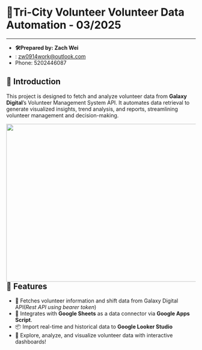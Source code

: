  # 🚀Tri-City Volunteer Volunteer Data Automation - 03/2025
-----------------------------------------------------------------------------------
 - **🛠️Prepared by: Zach Wei** 
- : zw0914work@outlook.com 
- Phone: 5202446087

## 📌 Introduction
This project is designed to fetch and analyze volunteer data from **Galaxy Digital**’s Volunteer Management System API. It automates data retrieval to generate visualized insights, trend analysis, and reports, streamlining volunteer management and decision-making.

<a href="url"><img src="https://github.com/user-attachments/assets/80219984-9a02-4c5b-9425-33bca9f02746" align="left" height="420" width="650" ></a>

## 🎯 Features
- 📡 Fetches volunteer information and shift data from Galaxy Digital API(*Rest API using bearer token*)
- 🔗 Integrates with **Google Sheets** as a data connector via **Google Apps Script**.
- 📦 Import real-time and historical data to **Google Looker Studio**
- 🚀 Explore, analyze, and visualize volunteer data with interactive dashboards!

